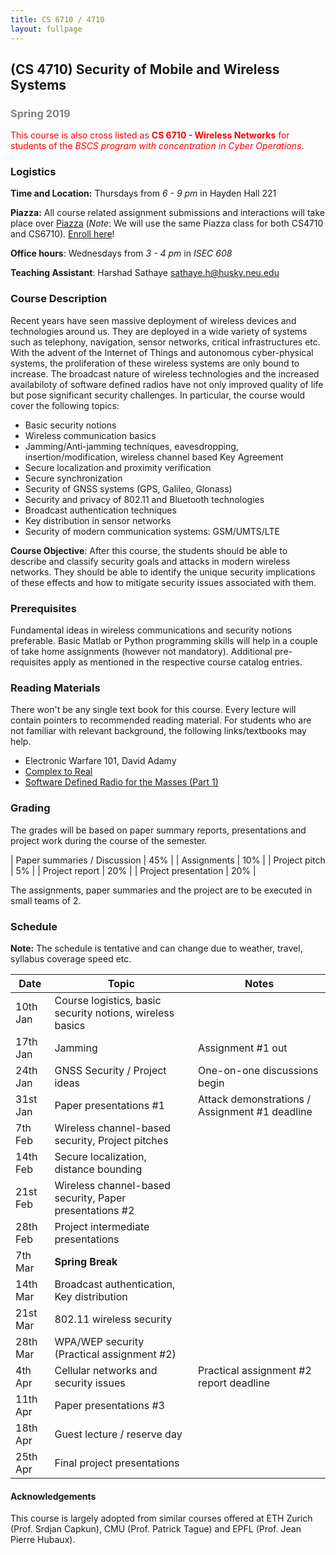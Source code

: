 ```yaml
---
title: CS 6710 / 4710
layout: fullpage
---
```


## (CS 4710) Security of Mobile and Wireless Systems
### <span style="color:grey">Spring 2019</span>

<span style="color:red">This course is also cross listed as **CS 6710 - Wireless Networks** for students of the *BSCS program with concentration in Cyber Operations*. </span>

### Logistics
**Time and Location:** Thursdays from *6 - 9 pm* in Hayden Hall 221

**Piazza:** All course related assignment submissions and interactions will take place over [Piazza](https://piazza.com/northeastern/spring2019/cs6710/home) (*Note*: We will use the same Piazza class for both CS4710 and CS6710). [Enroll here](https://piazza.com/northeastern/spring2019/cs6710)!

**Office hours**: Wednesdays from *3 - 4 pm* in *ISEC 608*

**Teaching Assistant**: Harshad Sathaye <sathaye.h@husky.neu.edu>

### Course Description
Recent years have seen massive deployment of wireless devices and technologies around us. They are deployed in a wide variety of systems such as telephony, navigation, sensor networks, critical infrastructures etc. With the advent of the Internet of Things and autonomous cyber-physical systems, the proliferation of these wireless systems are only bound to increase. The broadcast nature of wireless technologies and the increased availabiloty of software defined radios have not only improved quality of life but pose significant security challenges. In particular, the course would cover the following topics:

- Basic security notions
- Wireless communication basics
- Jamming/Anti-jamming techniques, eavesdropping, insertion/modification, wireless channel based Key Agreement
- Secure localization and proximity verification
- Secure synchronization 
- Security of GNSS systems  (GPS, Galileo, Glonass)
- Security and privacy of 802.11 and Bluetooth technologies
- Broadcast authentication techniques
- Key distribution in sensor networks
- Security of modern communication systems: GSM/UMTS/LTE

**Course Objective**: After this course, the students should be able to describe and classify security goals and attacks in modern wireless networks. They should be able to identify the unique security implications of these effects and how to mitigate security issues associated with them.

### Prerequisites

Fundamental ideas in wireless communications and security notions preferable. Basic Matlab or Python programming skills will help in a couple of take home assignments (however not mandatory). Additional pre-requisites apply as mentioned in the respective course catalog entries.

### Reading Materials
There won't be any single text book for this course. Every lecture will contain pointers to recommended reading material. For students who are not familiar with relevant background, the following links/textbooks may help.

* Electronic Warfare 101, David Adamy
* [Complex to Real](complextoreal.com)
* [Software Defined Radio for the Masses (Part 1)](https://sites.google.com/site/thesdrinstitute/A-Software-Defined-Radio-for-the-Masses)

### Grading

The grades will be based on paper summary reports, presentations and project work during the course of the semester.

| Paper summaries / Discussion            | 45% |
| Assignments                             | 10% |
| Project pitch                           | 5%  |
| Project report                          | 20% |
| Project presentation                    | 20% |

The assignments, paper summaries and the project are to be executed in small teams of 2.

### Schedule

**Note:** The schedule is tentative and can change due to weather, travel, syllabus coverage speed etc.

|   Date   |                           Topic                           |                      Notes                     |
|--------|---------------------------------------------------------|----------------------------------------------|
| 10th Jan | Course logistics, basic security notions, wireless basics |                                                |
| 17th Jan | Jamming                                                   | Assignment #1 out                              |
| 24th Jan | GNSS Security / Project ideas                             | One-on-one discussions begin                   |
| 31st Jan | Paper presentations #1                                    | Attack demonstrations / Assignment #1 deadline |
| 7th Feb  | Wireless channel-based security, Project pitches          |                                                |
| 14th Feb | Secure localization, distance bounding                    |                                                |
| 21st Feb | Wireless channel-based security, Paper presentations #2   |                                                |
| 28th Feb | Project intermediate presentations                        |                                                |
| 7th Mar  | **Spring Break**                                              |                                                |
| 14th Mar | Broadcast authentication, Key distribution                |                                                |
| 21st Mar | 802.11 wireless security                                  |                                                |
| 28th Mar | WPA/WEP security (Practical assignment #2)                |                                                |
| 4th Apr  | Cellular networks and security issues                     | Practical assignment #2 report deadline        |
| 11th Apr | Paper presentations #3                                    |                                                |
| 18th Apr | Guest lecture / reserve day                               |                                                |
| 25th Apr | Final project presentations                               |                                                |


#### Acknowledgements
This course is largely adopted from similar courses offered at ETH Zurich (Prof. Srdjan Capkun), CMU (Prof. Patrick Tague) and EPFL (Prof. Jean Pierre Hubaux).